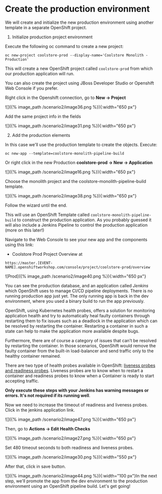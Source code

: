 # Create the production environment

We will create and initialize the new production environment using another template in a separate OpenShift project.

1. Initialize production project environment

Execute the following oc command to create a new project:

~~~shell
oc new-project coolstore-prod --display-name='Coolstore Monolith - Production'
~~~

This will create a new OpenShift project called `coolstore-prod` from which our production application will run.

You can also create the project using JBoss Developer Studio or Openshift Web Console if you prefer.

Right click in the Openshift connection, go to **New -&gt; Project**

![]({% image_path /scenario2/image36.png %}){:width="650 px"}

Add the same project info in the fields

![]({% image_path /scenario2/image31.png %}){:width="650 px"}

2. Add the production elements

In this case we'll use the production template to create the objects. Execute:

~~~shell
oc new-app --template=coolstore-monolith-pipeline-build
~~~

Or right click in the new Production **coolstore-prod -&gt; New -&gt; Application**

![]({% image_path /scenario2/image16.png %}){:width="650 px"}

Choose the monolith project and the coolstore-monolith-pipeline-build template.

![]({% image_path /scenario2/image38.png %}){:width="650 px"}

Follow the wizard until the end.

This will use an OpenShift Template called `coolstore-monolith-pipeline-build` to construct the production application. As you probably guessed it will also include a Jenkins Pipeline to control the production application \(more on this later!\)

Navigate to the Web Console to see your new app and the components using this link:

* Coolstore Prod Project Overview at

`https://master.[EVENT-NAME].openshiftworkshop.com/console/project/coolstore-prod/overview`

![Prod]({% image_path /scenario2/image40.png %}){:width="650 px"}

You can see the production database, and an application called _Jenkins_ which OpenShift uses to manage CI/CD pipeline deployments. There is no running production app just yet. The only running app is back in the dev environment, where you used a binary build to run the app previously.

OpenShift, using Kubernetes health probes, offers a solution for monitoring application health and try to automatically heal faulty containers through restarting them to fix issues such as a deadlock in the application which can be resolved by restarting the container. Restarting a container in such a state can help to make the application more available despite bugs.

Furthermore, there are of course a category of issues that can’t be resolved by restarting the container. In those scenarios, OpenShift would remove the faulty container from the built-in load-balancer and send traffic only to the healthy container remained.  


There are two type of health probes available in OpenShift: [liveness probes and readiness probes](https://docs.openshift.com/container-platform/3.9/dev_guide/application_health.html#container-health-checks-using-probes). Liveness probes are to know when to restart a container and readiness probes to know when a Container is ready to start accepting traffic.

**Only execute these steps with your Jenkins has warning messages or errors. It's not required if its running well**.

Now we need to increase the timeout of readiness and liveness probes. Click in the jenkins application link.

![]({% image_path /scenario2/image47.png %}){:width="650 px"}

Then, go to **Actions -&gt; Edit Health Checks**

![]({% image_path /scenario2/image27.png %}){:width="650 px"}

Set 480 timeout seconds to both readiness and liveness probes.

![]({% image_path /scenario2/image30.png %}){:width="550 px"}

After that, click in save button.

![]({% image_path /scenario2/image44.png %}){:width="100 px"}In the next step, we'll promote the app from the dev environment to the production environment using an OpenShift pipeline build. Let's get going!

